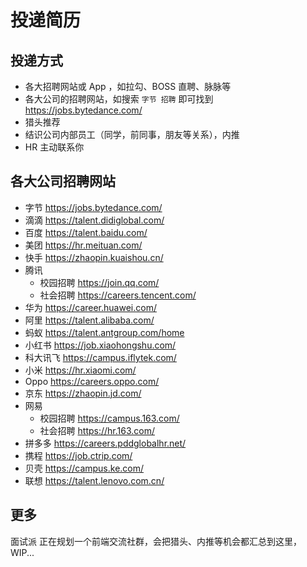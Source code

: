 # 投递简历

## 投递方式

- 各大招聘网站或 App ，如拉勾、BOSS 直聘、脉脉等
- 各大公司的招聘网站，如搜索 `字节 招聘` 即可找到 https://jobs.bytedance.com/
- 猎头推荐
- 结识公司内部员工（同学，前同事，朋友等关系），内推
- HR 主动联系你

## 各大公司招聘网站

- 字节 https://jobs.bytedance.com/
- 滴滴 https://talent.didiglobal.com/
- 百度 https://talent.baidu.com/
- 美团 https://hr.meituan.com/
- 快手 https://zhaopin.kuaishou.cn/
- 腾讯
  - 校园招聘 https://join.qq.com/
  - 社会招聘 https://careers.tencent.com/
- 华为 https://career.huawei.com/
- 阿里 https://talent.alibaba.com/
- 蚂蚁 https://talent.antgroup.com/home
- 小红书 https://job.xiaohongshu.com/
- 科大讯飞 https://campus.iflytek.com/
- 小米 https://hr.xiaomi.com/
- Oppo https://careers.oppo.com/
- 京东 https://zhaopin.jd.com/
- 网易
  - 校园招聘 https://campus.163.com/
  - 社会招聘 https://hr.163.com/
- 拼多多 https://careers.pddglobalhr.net/
- 携程 https://job.ctrip.com/
- 贝壳 https://campus.ke.com/
- 联想 https://talent.lenovo.com.cn/

## 更多

面试派 正在规划一个前端交流社群，会把猎头、内推等机会都汇总到这里，WIP...
